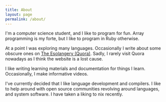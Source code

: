 ```yaml
---
title: About
layout: page
permalink: /about/
---
```


I'm a computer science student, and I like to program for fun. Array programming
is my forte, but I like to program in Ruby otherwise.

At a point I was exploring many languages. Occasionally I write about some
obscure ones on [The Esolangery (Quora)](https://esolangery.quora.com/). Sadly,
I rarely visit Quora nowadays as I think the website is a lost cause.

I like writing learning materials and documentation for things I learn.
Occasionally, I make informative videos.

I've currently decided that I like language development and compilers. I like to
help around with open source communities revolving around languages, and system
software. I have taken a liking to nix recently.